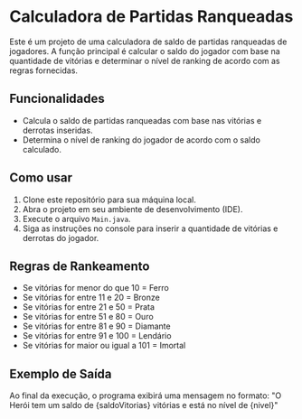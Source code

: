 # Calculadora de Partidas Ranqueadas

Este é um projeto de uma calculadora de saldo de partidas ranqueadas de jogadores. A função principal é calcular o saldo do jogador com base na quantidade de vitórias e determinar o nível de ranking de acordo com as regras fornecidas.

## Funcionalidades

- Calcula o saldo de partidas ranqueadas com base nas vitórias e derrotas inseridas.
- Determina o nível de ranking do jogador de acordo com o saldo calculado.

## Como usar

1. Clone este repositório para sua máquina local.
2. Abra o projeto em seu ambiente de desenvolvimento (IDE).
3. Execute o arquivo `Main.java`.
4. Siga as instruções no console para inserir a quantidade de vitórias e derrotas do jogador.

## Regras de Rankeamento

- Se vitórias for menor do que 10 = Ferro
- Se vitórias for entre 11 e 20 = Bronze
- Se vitórias for entre 21 e 50 = Prata
- Se vitórias for entre 51 e 80 = Ouro
- Se vitórias for entre 81 e 90 = Diamante
- Se vitórias for entre 91 e 100 = Lendário
- Se vitórias for maior ou igual a 101 = Imortal

## Exemplo de Saída

Ao final da execução, o programa exibirá uma mensagem no formato:
"O Herói tem um saldo de {saldoVitorias} vitórias e está no nível de {nivel}"
